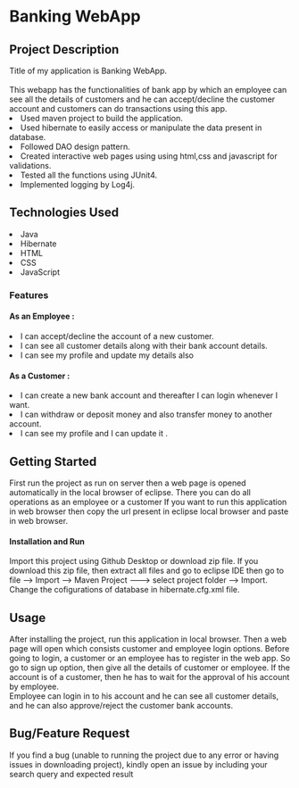 <h1>Banking WebApp</h1>
<h2>Project Description</h2>
<div>Title of my application is Banking WebApp.</div> </br>
<div>  This webapp has the functionalities of bank app by which an employee can see all the details of customers and he can accept/decline the customer account and customers can do transactions using this app.</div>
<li> Used maven project to build the application.</li>
<li> Used hibernate to easily access or manipulate the data present in database.</li>
<li> Followed DAO design pattern.</li>
<li> Created interactive web pages using using html,css and javascript for validations.</li>
<li> Tested all the functions using JUnit4.</li>
<li> Implemented logging by Log4j.</li>
 <h2>Technologies Used</h2>
       <li> Java</li>
       <li> Hibernate</li>
       <li> HTML</li>
       <li> CSS</li>
       <li> JavaScript</li>
<h3>Features</h3>
<h4>As an Employee :</h4>
  <li> I can accept/decline the account of a new customer.</li>
  <li> I can see all customer details along with their bank account details.</li>
  <li> I can see my profile and update my details also</li>
<h4>As a Customer :</h4>
  <li> I can create a new bank account and thereafter I can login whenever I want.</li>
  <li> I can withdraw or deposit money and also transfer money to another account.</li>
  <li> I can see my profile and I can update it .</li>

<h2>Getting Started</h2>
   First run the project as run on server then a web page is opened automatically in the local browser of eclipse. There you can do all operations as an employee or a customer
      If you want to run this application in web browser then copy the url present in eclipse local browser and paste in web browser.
<h4>Installation and Run</h4>
      Import this project using Github Desktop or download zip file. If you download this zip file, then extract all files and go to eclipse IDE then go to file --> Import --> Maven Project ---> select project folder --> Import. Change the cofigurations of database in hibernate.cfg.xml file.
<h2>Usage</h2>
      <div>After installing the project, run this application in local browser. Then a web page will open which consists customer and employee login options. Before going to login, a customer or an employee has to register in the web app. So go to sign up option, then give all the details of customer or employee. If the account is of a customer, then he has to wait for the approval of his account by employee.</div> 
      <div>Employee can login in to his account and he can see all customer details, and he can also approve/reject the customer bank accounts. </div>
 <h2>Bug/Feature Request</h2>
    If you find a bug (unable to running the project due to any error or having issues in downloading project), kindly open an issue by including your search query and expected result

